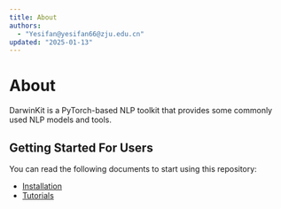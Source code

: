 ```yaml
---
title: About
authors:
  - "Yesifan@yesifan66@zju.edu.cn"
updated: "2025-01-13"
---
```

# About
DarwinKit is a PyTorch-based NLP toolkit that provides some commonly used NLP models and tools.

## Getting Started For Users
You can read the following documents to start using this repository:
- [Installation](../2.User-guide/1.Installation-guide.md)
- [Tutorials](../2.User-guide/2.How-use-web.md)
